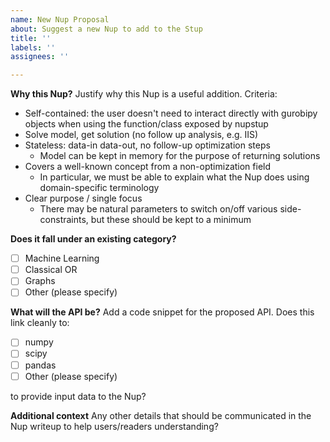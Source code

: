 ```yaml
---
name: New Nup Proposal
about: Suggest a new Nup to add to the Stup
title: ''
labels: ''
assignees: ''

---
```


**Why this Nup?**
Justify why this Nup is a useful addition. Criteria:

- Self-contained: the user doesn't need to interact directly with gurobipy objects when using the function/class exposed by nupstup
- Solve model, get solution (no follow up analysis, e.g. IIS)
- Stateless: data-in data-out, no follow-up optimization steps
  - Model can be kept in memory for the purpose of returning solutions
- Covers a well-known concept from a non-optimization field
  - In particular, we must be able to explain what the Nup does using domain-specific terminology
- Clear purpose / single focus
  - There may be natural parameters to switch on/off various side-constraints, but these should be kept to a minimum

**Does it fall under an existing category?**

- [ ] Machine Learning
- [ ] Classical OR
- [ ] Graphs
- [ ] Other (please specify)

**What will the API be?**
Add a code snippet for the proposed API. Does this link cleanly to:

- [ ] numpy
- [ ] scipy
- [ ] pandas
- [ ] Other (please specify)

to provide input data to the Nup?

**Additional context**
Any other details that should be communicated in the Nup writeup to help users/readers understanding?

